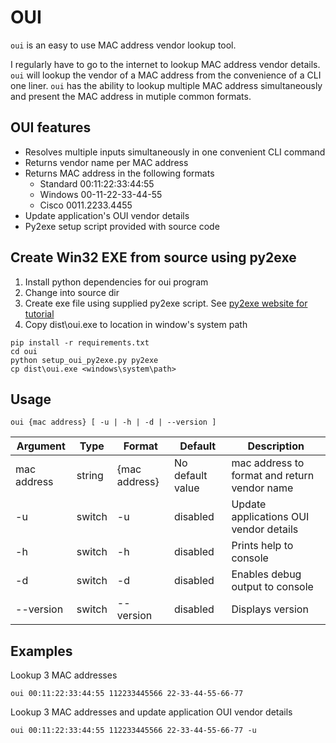 OUI
==
`oui` is an easy to use MAC address vendor lookup tool.

I regularly have to go to the internet to lookup MAC address vendor details. `oui` will lookup the 
vendor of a MAC address from the convenience of a CLI one liner. `oui` has the ability to lookup multiple 
MAC address simultaneously and present the MAC address in mutiple common formats.


OUI features
---------------

* Resolves multiple inputs simultaneously in one convenient CLI command
* Returns vendor name per MAC address
* Returns MAC address in the following formats
    * Standard  00:11:22:33:44:55
    * Windows   00-11-22-33-44-55
    * Cisco     0011.2233.4455
* Update application's OUI vendor details
* Py2exe setup script provided with source code


Create Win32 EXE from source using py2exe
-----------------------------------------
1. Install python dependencies for oui program
2. Change into source dir 
3. Create exe file using supplied py2exe script.
   See [py2exe website for tutorial](http://www.py2exe.org/index.cgi/Tutorial)
4. Copy dist\oui.exe to location in window's system path


```
pip install -r requirements.txt
cd oui
python setup_oui_py2exe.py py2exe
cp dist\oui.exe <windows\system\path>
```


Usage
-----
`
 oui {mac address} [ -u | -h | -d | --version ]
`

Argument  | Type   | Format               | Default           | Description
----------|--------|----------------------|-------------------|--------------------
mac address | string | {mac address} | No default value | mac address to format and return vendor name
-u | switch | -u | disabled | Update applications OUI vendor details
-h | switch | -h | disabled | Prints help to console   
-d | switch | -d | disabled | Enables debug output to console
--version | switch | --version | disabled | Displays version


Examples
--------
Lookup 3 MAC addresses
```
oui 00:11:22:33:44:55 112233445566 22-33-44-55-66-77
```

Lookup 3 MAC addresses and update application OUI vendor details
```
oui 00:11:22:33:44:55 112233445566 22-33-44-55-66-77 -u
```